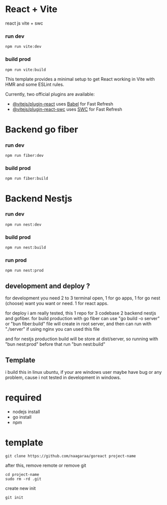# React + Vite

react js vite + swc

### run dev

```
npm run vite:dev
```

### build prod

```
npm run vite:build
```

This template provides a minimal setup to get React working in Vite with HMR and some ESLint rules.

Currently, two official plugins are available:

- [@vitejs/plugin-react](https://github.com/vitejs/vite-plugin-react/blob/main/packages/plugin-react/README.md) uses [Babel](https://babeljs.io/) for Fast Refresh
- [@vitejs/plugin-react-swc](https://github.com/vitejs/vite-plugin-react-swc) uses [SWC](https://swc.rs/) for Fast Refresh

# Backend go fiber

### run dev

```
npm run fiber:dev
```

### build prod

```
npm run fiber:build
```

# Backend Nestjs

### run dev

```
npm run nest:dev
```

### build prod

```
npm run nest:build
```

### run prod

```
npm run nest:prod
```

## development and deploy ?

for development you need 2 to 3 terminal open, 1 for go apps, 1 for go nest (choose) want
you want or need. 1 for react apps.

for deploy i am really tested, this 1 repo for 3 codebase 2 backend nestjs and gofiber. for build
production with go fiber can use "go build -o server" or "bun fiber:build" file will create in root server, and then can run with "./server" if using nginx you can used this file

and for nestjs production build will be store at dist/server, so running with "bun nest:prod" before that run "bun nest:build"

## Template

i build this in linux ubuntu, if your are windows user maybe have bug or any problem, cause i not tested in development in windows.

# required

- nodejs install
- go install
- npm

# template

```
git clone https://github.com/naagaraa/goreact project-name
```

after this, remove remote or remove git

```
cd project-name
sudo rm -rd .git
```

create new init

```
git init
```
